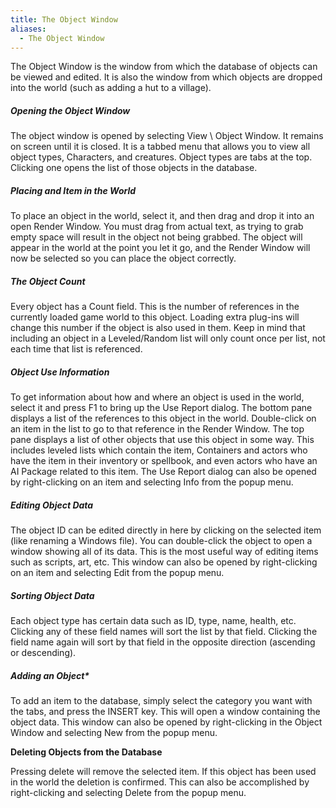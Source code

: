 ```yaml
---
title: The Object Window
aliases:
  - The Object Window
---
```

The Object Window is the window from which the database of objects can be viewed and edited. It is also the window from which objects are dropped into the world (such as adding a hut to a village). 

##### Opening the Object Window
The object window is opened by selecting View \ Object Window. It remains on screen until it is closed. It is a tabbed menu that allows you to view all object types, Characters, and creatures. Object types are tabs at the top. Clicking one opens the list of those objects in the database.

##### Placing and Item in the World
To place an object in the world, select it, and then drag and drop it into an open Render Window. You must drag from actual text, as trying to grab empty space will result in the object not being grabbed. The object will appear in the world at the point you let it go, and the Render Window will now be selected so you can place the object correctly.

##### The Object Count

Every object has a Count field. This is the number of references in the currently loaded game world to this object. Loading extra plug-ins will change this number if the object is also used in them. Keep in mind that including an object in a Leveled/Random list will only count once per list, not each time that list is referenced.

##### Object Use Information

To get information about how and where an object is used in the world, select it and press F1 to bring up the Use Report dialog. The bottom pane displays a list of the references to this object in the world. Double-click on an item in the list to go to that reference in the Render Window. The top pane displays a list of other objects that use this object in some way. This includes leveled lists which contain the item, Containers and actors who have the item in their inventory or spellbook, and even actors who have an AI Package related to this item. The Use Report dialog can also be opened by right-clicking on an item and selecting Info from the popup menu.

##### Editing Object Data

The object ID can be edited directly in here by clicking on the selected item (like renaming a Windows file). You can double-click the object to open a window showing all of its data. This is the most useful way of editing items such as scripts, art, etc. This window can also be opened by right-clicking on an item and selecting Edit from the popup menu.

##### Sorting Object Data

Each object type has certain data such as ID, type, name, health, etc. Clicking any of these field names will sort the list by that field. Clicking the field name again will sort by that field in the opposite direction (ascending or descending).

##### Adding an Object*

To add an item to the database, simply select the category you want with the tabs, and press the INSERT key. This will open a window containing the object data. This window can also be opened by right-clicking in the Object Window and selecting New from the popup menu.

**Deleting Objects from the Database**

Pressing delete will remove the selected item. If this object has been used in the world the deletion is confirmed. This can also be accomplished by right-clicking and selecting Delete from the popup menu.





